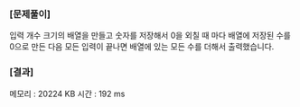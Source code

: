 ### [문제풀이]
입력 개수 크기의 배열을 만들고 숫자를 저장해서 0을 외칠 때 마다 배열에 저장된 수를 0으로 만든 다음 모든 입력이 끝나면 배열에 있는 모든 수를 더해서 출력했습니다. 

### [결과]
메모리 : 20224 KB
시간 : 192 ms